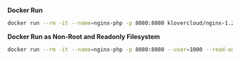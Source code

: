**Docker Run**
```sh
docker run --rm -it --name=nginx-php -p 8080:8080 klovercloud/nginx-1.20.1-php7.4-fpm:debian-v1.0.0
```


**Docker Run as Non-Root and Readonly Filesystem**
```sh
docker run --rm -it --name=nginx-php -p 8080:8080 --user=1000 --read-only --tmpfs=/tmp -v /root/vol/nginx/run:/var/run/nginx --tmpfs=/var/cache/nginx --tmpfs=/var/log/nginx --tmpfs=/var/log --tmpfs=/run/php klovercloud/nginx-1.20.1-php7.4-fpm:stage-1-debian-v1.0.0
```

